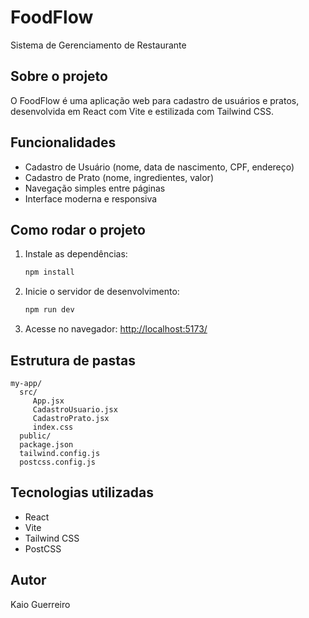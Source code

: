 
# FoodFlow

Sistema de Gerenciamento de Restaurante

## Sobre o projeto
O FoodFlow é uma aplicação web para cadastro de usuários e pratos, desenvolvida em React com Vite e estilizada com Tailwind CSS.

## Funcionalidades
- Cadastro de Usuário (nome, data de nascimento, CPF, endereço)
- Cadastro de Prato (nome, ingredientes, valor)
- Navegação simples entre páginas
- Interface moderna e responsiva

## Como rodar o projeto

1. Instale as dependências:
	```bash
	npm install
	```
2. Inicie o servidor de desenvolvimento:
	```bash
	npm run dev
	```
3. Acesse no navegador:
	[http://localhost:5173/](http://localhost:5173/)

## Estrutura de pastas
```
my-app/
  src/
	 App.jsx
	 CadastroUsuario.jsx
	 CadastroPrato.jsx
	 index.css
  public/
  package.json
  tailwind.config.js
  postcss.config.js
```

## Tecnologias utilizadas
- React
- Vite
- Tailwind CSS
- PostCSS

## Autor
Kaio Guerreiro
